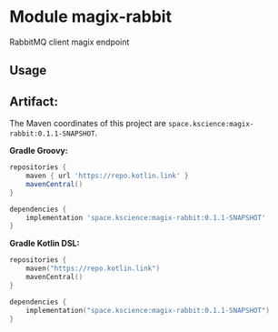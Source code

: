 # Module magix-rabbit

RabbitMQ client magix endpoint

## Usage

## Artifact:

The Maven coordinates of this project are `space.kscience:magix-rabbit:0.1.1-SNAPSHOT`.

**Gradle Groovy:**
```groovy
repositories {
    maven { url 'https://repo.kotlin.link' }
    mavenCentral()
}

dependencies {
    implementation 'space.kscience:magix-rabbit:0.1.1-SNAPSHOT'
}
```
**Gradle Kotlin DSL:**
```kotlin
repositories {
    maven("https://repo.kotlin.link")
    mavenCentral()
}

dependencies {
    implementation("space.kscience:magix-rabbit:0.1.1-SNAPSHOT")
}
```
